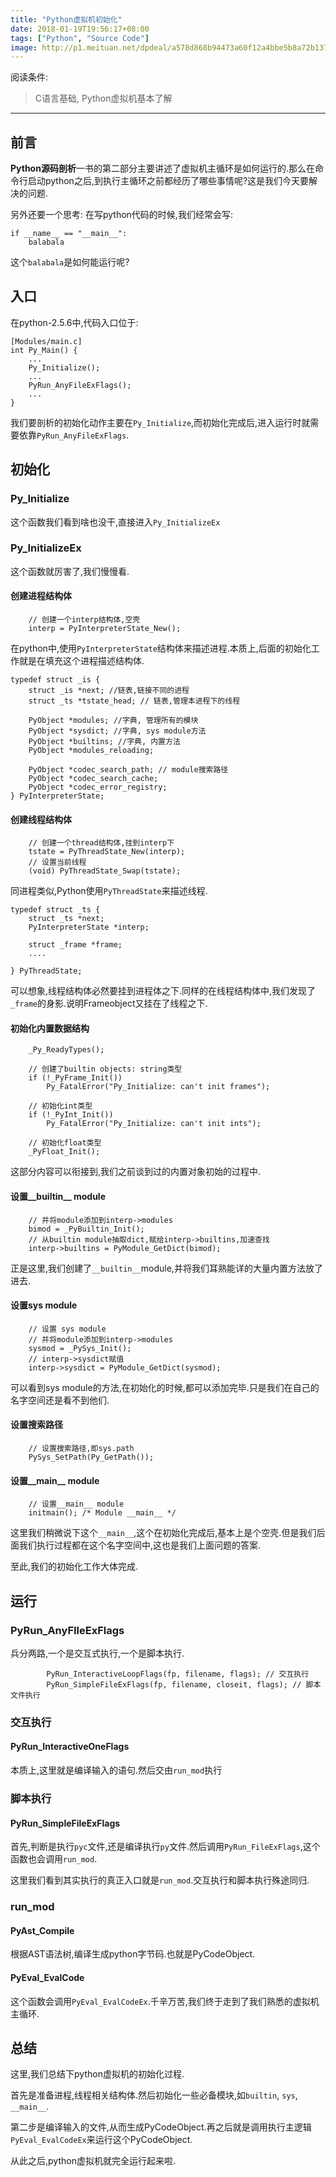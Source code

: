 ```yaml
---
title: "Python虚拟机初始化"
date: 2018-01-19T19:56:17+08:00
tags: ["Python", "Source Code"]
image: http://p1.meituan.net/dpdeal/a578d868b94473a60f12a4bbe5b8a72b137635.jpg
---
```


阅读条件:

> C语言基础, Python虚拟机基本了解

---

## 前言
**Python源码剖析**一书的第二部分主要讲述了虚拟机主循环是如何运行的.那么在命令行启动python之后,到执行主循环之前都经历了哪些事情呢?这是我们今天要解决的问题.

<!--more-->

另外还要一个思考: 在写python代码的时候,我们经常会写:
```
if __name__ == "__main__":
    balabala
```
这个`balabala`是如何能运行呢?

## 入口
在python-2.5.6中,代码入口位于:
```
[Modules/main.c]
int Py_Main() {
    ...
    Py_Initialize();
    ...
    PyRun_AnyFileExFlags();
    ...
}
```

我们要剖析的初始化动作主要在`Py_Initialize`,而初始化完成后,进入运行时就需要依靠`PyRun_AnyFileExFlags`.

## 初始化

### Py_Initialize
这个函数我们看到啥也没干,直接进入`Py_InitializeEx`

### Py_InitializeEx

这个函数就厉害了,我们慢慢看.

#### 创建进程结构体

```
    // 创建一个interp结构体,空壳
    interp = PyInterpreterState_New();
```

在python中,使用`PyInterpreterState`结构体来描述进程.本质上,后面的初始化工作就是在填充这个进程描述结构体.
```
typedef struct _is {
    struct _is *next; //链表,链接不同的进程
    struct _ts *tstate_head; // 链表,管理本进程下的线程

    PyObject *modules; //字典, 管理所有的模块
    PyObject *sysdict; //字典, sys module方法
    PyObject *builtins; //字典, 内置方法
    PyObject *modules_reloading;

    PyObject *codec_search_path; // module搜索路径
    PyObject *codec_search_cache;
    PyObject *codec_error_registry;
} PyInterpreterState;

```

#### 创建线程结构体

```
    // 创建一个thread结构体,挂到interp下
	tstate = PyThreadState_New(interp);
    // 设置当前线程
	(void) PyThreadState_Swap(tstate);
```
同进程类似,Python使用`PyThreadState`来描述线程.
```
typedef struct _ts {
    struct _ts *next;
    PyInterpreterState *interp;

    struct _frame *frame;
    ....

} PyThreadState;
```

可以想象,线程结构体必然要挂到进程体之下.同样的在线程结构体中,我们发现了`_frame`的身影.说明Frameobject又挂在了线程之下.

#### 初始化内置数据结构

```
	_Py_ReadyTypes();

    // 创建了builtin objects: string类型
	if (!_PyFrame_Init())
		Py_FatalError("Py_Initialize: can't init frames");

    // 初始化int类型
	if (!_PyInt_Init())
		Py_FatalError("Py_Initialize: can't init ints");

    // 初始化float类型
	_PyFloat_Init();

```
这部分内容可以衔接到,我们之前谈到过的内置对象初始的过程中.

#### 设置__builtin__ module

```
    // 并将module添加到interp->modules
	bimod = _PyBuiltin_Init();
    // 从builtin module抽取dict,赋给interp->builtins,加速查找
	interp->builtins = PyModule_GetDict(bimod);

```
正是这里,我们创建了`__builtin__`module,并将我们耳熟能详的大量内置方法放了进去.

#### 设置sys module
```
    // 设置 sys module
    // 并将module添加到interp->modules
	sysmod = _PySys_Init();
    // interp->sysdict赋值
	interp->sysdict = PyModule_GetDict(sysmod);
```
可以看到sys module的方法,在初始化的时候,都可以添加完毕.只是我们在自己的名字空间还是看不到他们.

#### 设置搜索路径

```
    // 设置搜索路径,即sys.path
	PySys_SetPath(Py_GetPath());
```

#### 设置__main__ module

```
    // 设置__main__ module
	initmain(); /* Module __main__ */
```
这里我们稍微说下这个`__main__`,这个在初始化完成后,基本上是个空壳.但是我们后面我们执行过程都在这个名字空间中,这也是我们上面问题的答案.

至此,我们的初始化工作大体完成.

## 运行

### PyRun_AnyFIleExFlags

兵分两路,一个是交互式执行,一个是脚本执行.
```
		PyRun_InteractiveLoopFlags(fp, filename, flags); // 交互执行
		PyRun_SimpleFileExFlags(fp, filename, closeit, flags); // 脚本文件执行
```

### 交互执行

#### PyRun_InteractiveOneFlags
本质上,这里就是编译输入的语句.然后交由`run_mod`执行

### 脚本执行

#### PyRun_SimpleFileExFlags
首先,判断是执行`pyc`文件,还是编译执行`py`文件.然后调用`PyRun_FileExFlags`,这个函数也会调用`run_mod`.

这里我们看到其实执行的真正入口就是`run_mod`.交互执行和脚本执行殊途同归.

### run_mod

#### PyAst_Compile
根据AST语法树,编译生成python字节码.也就是PyCodeObject.

#### PyEval_EvalCode
这个函数会调用`PyEval_EvalCodeEx`.千辛万苦,我们终于走到了我们熟悉的虚拟机主循环.

## 总结
这里,我们总结下python虚拟机的初始化过程.

首先是准备进程,线程相关结构体.然后初始化一些必备模块,如`builtin`, `sys`, `__main__`.

第二步是编译输入的文件,从而生成PyCodeObject.再之后就是调用执行主逻辑`PyEval_EvalCodeEx`来运行这个PyCodeObject.

从此之后,python虚拟机就完全运行起来啦.
